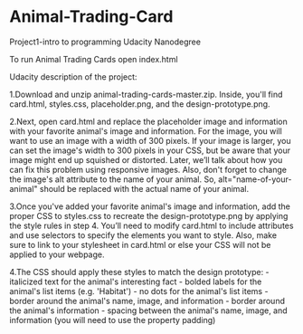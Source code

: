 # Animal-Trading-Card
Project1-intro to programming Udacity Nanodegree

To run Animal Trading Cards open index.html

Udacity description of the project:

1.Download and unzip animal-trading-cards-master.zip. Inside, you'll find card.html, styles.css, placeholder.png, and the design-prototype.png.

2.Next, open card.html and replace the placeholder image and information with your favorite animal's image and information. For the image, you will want to use an image with a width of 300 pixels. If your image is larger, you can set the image's width to 300 pixels in your CSS, but be aware that your image might end up squished or distorted. Later, we’ll talk about how you can fix this problem using responsive images. Also, don't forget to change the image's alt attribute to the name of your animal. So, alt="name-of-your-animal" should be replaced with the actual name of your animal.

3.Once you've added your favorite animal's image and information, add the proper CSS to styles.css to recreate the design-prototype.png by applying the style rules in step 4. You’ll need to modify card.html to include attributes and use selectors to specify the elements you want to style. Also, make sure to link to your stylesheet in card.html or else your CSS will not be applied to your webpage.

4.The CSS should apply these styles to match the design prototype: - italicized text for the animal's interesting fact - bolded labels for the animal's list items (e.g. 'Habitat') - no dots for the animal's list items - border around the animal's name, image, and information - border around the animal's information - spacing between the animal's name, image, and information (you will need to use the property padding)
